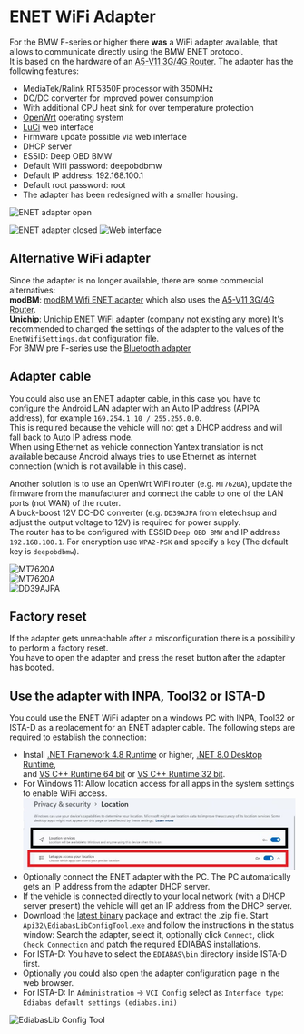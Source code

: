 # ENET WiFi Adapter
For the BMW F-series or higher there **was** a WiFi adapter available, that allows to communicate directly using the BMW ENET protocol.  
It is based on the hardware of an [A5-V11 3G/4G Router](https://wiki.openwrt.org/toh/unbranded/a5-v11). The adapter has the following features:
* MediaTek/Ralink RT5350F processor with 350MHz
* DC/DC converter for improved power consumption
* With additional CPU heat sink for over temperature protection
* [OpenWrt](https://openwrt.org/) operating system
* [LuCi](http://luci.subsignal.org/trac) web interface
* Firmware update possible via web interface
* DHCP server
* ESSID: Deep OBD BMW
* Default Wifi password: deepobdbmw
* Default IP address: 192.168.100.1
* Default root password: root
* The adapter has been redesigned with a smaller housing.

![ENET adapter open](ENET_WiFi_Adapter_EnetAdapter2OpenSmall.png)

![ENET adapter closed](ENET_WiFi_Adapter_EnetAdapter2ClosedSmall.png) ![Web interface](ENET_WiFi_Adapter_WebInterfaceSmall.png) 

## Alternative WiFi adapter
Since the adapter is no longer available, there are some commercial alternatives:  
**modBM**: [modBM Wifi ENET adapter](https://modbm.com/shop/wifi-enet/) which also uses the [A5-V11 3G/4G Router](https://wiki.openwrt.org/toh/unbranded/a5-v11).  
**Unichip**: [Unichip ENET WiFi adapter](https://unichip-tec.com/product/bmw-enet-wifi-adapter/) (company not existing any more) It's recommended to changed the settings of the adapter to the values of the `EnetWifiSettings.dat` configuration file.  
For BMW pre F-series use the [Bluetooth adapter](Replacement_firmware_for_ELM327.md)

## Adapter cable
You could also use an ENET adapter cable, in this case you have to configure the Android LAN adapter with an Auto IP address (APIPA address),
for example `169.254.1.10 / 255.255.0.0`.  
This is required because the vehicle will not get a DHCP address and will fall back to Auto IP adress mode.  
When using Ethernet as vehicle connection Yantex translation is not available because Android always tries to use Ethernet as internet connection (which is not available in this case).  

Another solution is to use an OpenWrt WiFi router (e.g. `MT7620A`), update the firmware from the manufacturer and connect the cable to one of the LAN ports (not WAN) of the router.  
A buck-boost 12V DC-DC converter (e.g. `DD39AJPA` from eletechsup and adjust the output voltage to 12V) is required for power supply.  
The router has to be configured with ESSID `Deep OBD BMW` and IP address `192.168.100.1`. For encryption use `WPA2-PSK` and specify a key (The default key is `deepobdbmw`).

![MT7620A](MT7620A_1.png)  
![MT7620A](MT7620A_2.png)  
![DD39AJPA](DD39AJPA.png)

## Factory reset
If the adapter gets unreachable after a misconfiguration there is a possibility to perform a factory reset.  
You have to open the adapter and press the reset button after the adapter has booted.

## Use the adapter with INPA, Tool32 or ISTA-D
You could use the ENET WiFi adapter on a windows PC with INPA, Tool32 or ISTA-D as a replacement for an ENET adapter cable. The following steps are required to establish the connection:
* Install [.NET Framework 4.8 Runtime](https://dotnet.microsoft.com/en-us/download/dotnet-framework/net48) or higher, [.NET 8.0 Desktop Runtime](https://dotnet.microsoft.com/en-us/download/dotnet/8.0),  
and [VS C++ Runtime 64 bit](https://aka.ms/vs/17/release/vc_redist.x64.exe) or [VS C++ Runtime 32 bit](https://aka.ms/vs/17/release/vc_redist.x86.exe).
* For Windows 11: Allow location access for all apps in the system settings to enable WiFi access. ![Location Settings](Location_Settings_Win11.png)
* Optionally connect the ENET adapter with the PC. The PC automatically gets an IP address from the adapter DHCP server.
* If the vehicle is connected directly to your local network (with a DHCP server present) the vehicle will get an IP address from the DHCP server.
* Download the [latest binary](https://github.com/uholeschak/ediabaslib/releases/latest) package and extract the .zip file. Start `Api32\EdiabasLibConfigTool.exe` and follow the instructions in the status window: Search the adapter, select it, optionally click `Connect`, click `Check Connection` and patch the required EDIABAS installations.
* For ISTA-D: You have to select the `EDIABAS\bin` directory inside ISTA-D first.
* Optionally you could also open the adapter configuration page in the web browser.
* For ISTA-D: In `Administration` -> `VCI Config` select as `Interface type`: `Ediabas default settings (ediabas.ini)`

![EdiabasLib Config Tool](ENET_WiFi_Adapter_ConfigToolWiFiSmall.png)
